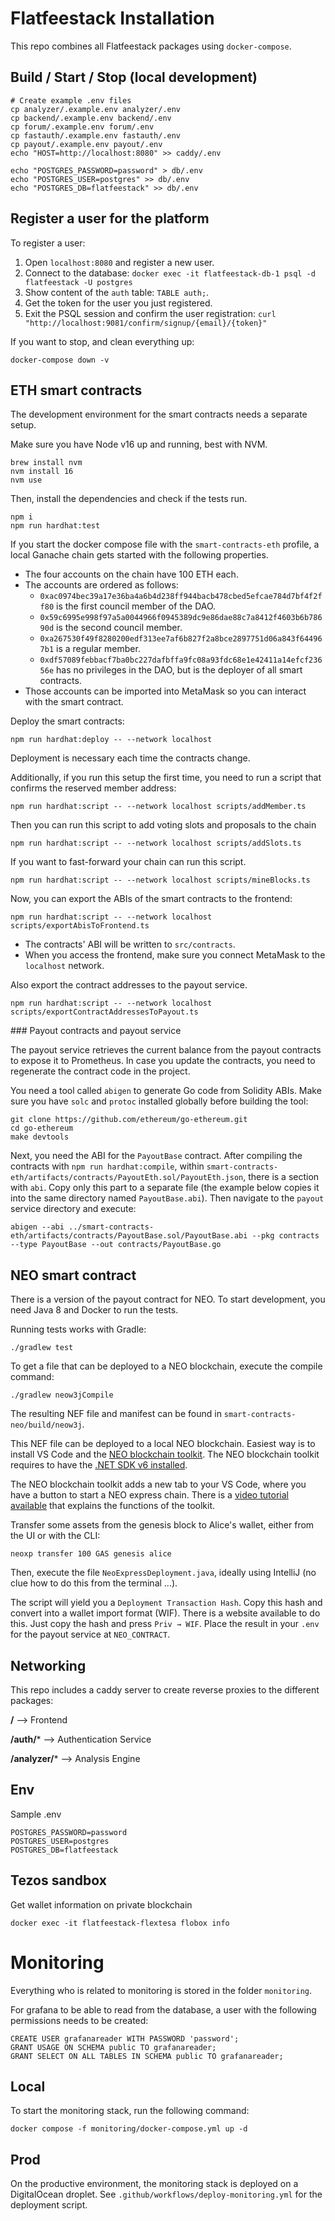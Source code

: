 # Flatfeestack Installation
This repo combines all Flatfeestack packages using `docker-compose`.

## Build / Start / Stop (local development)

```shell script
# Create example .env files
cp analyzer/.example.env analyzer/.env
cp backend/.example.env backend/.env
cp forum/.example.env forum/.env
cp fastauth/.example.env fastauth/.env
cp payout/.example.env payout/.env
echo "HOST=http://localhost:8080" >> caddy/.env

echo "POSTGRES_PASSWORD=password" > db/.env
echo "POSTGRES_USER=postgres" >> db/.env
echo "POSTGRES_DB=flatfeestack" >> db/.env
```

## Register a user for the platform

To register a user:

1. Open `localhost:8080` and register a new user.
2. Connect to the database: `docker exec -it flatfeestack-db-1 psql -d flatfeestack -U postgres`
3. Show content of the `auth` table: `TABLE auth;`.
4. Get the token for the user you just registered.
5. Exit the PSQL session and confirm the user registration: `curl "http://localhost:9081/confirm/signup/{email}/{token}"`

If you want to stop, and clean everything up:

```shell script
docker-compose down -v
```

## ETH smart contracts

The development environment for the smart contracts needs a separate setup.

Make sure you have Node v16 up and running, best with NVM.

```shell
brew install nvm
nvm install 16
nvm use
```

Then, install the dependencies and check if the tests run.

```shell
npm i
npm run hardhat:test
```

If you start the docker compose file with the `smart-contracts-eth` profile, a local Ganache chain gets started with the following properties.

- The four accounts on the chain have 100 ETH each.
- The accounts are ordered as follows:
  - `0xac0974bec39a17e36ba4a6b4d238ff944bacb478cbed5efcae784d7bf4f2ff80` is the first council member of the DAO.
  - `0x59c6995e998f97a5a0044966f0945389dc9e86dae88c7a8412f4603b6b78690d` is the second council member.
  - `0xa267530f49f8280200edf313ee7af6b827f2a8bce2897751d06a843f644967b1` is a regular member.
  - `0xdf57089febbacf7ba0bc227dafbffa9fc08a93fdc68e1e42411a14efcf23656e` has no privileges in the DAO, but is the deployer of all smart contracts.
- Those accounts can be imported into MetaMask so you can interact with the smart contract.

Deploy the smart contracts:

```shell
npm run hardhat:deploy -- --network localhost
```

Deployment is necessary each time the contracts change.

Additionally, if you run this setup the first time, you need to run a script that confirms the reserved member address:

```shell
npm run hardhat:script -- --network localhost scripts/addMember.ts
```

Then you can run this script to add voting slots and proposals to the chain

```shell
npm run hardhat:script -- --network localhost scripts/addSlots.ts
```

If you want to fast-forward your chain can run this script.

```shell
npm run hardhat:script -- --network localhost scripts/mineBlocks.ts
```

Now, you can export the ABIs of the smart contracts to the frontend:

```shell
npm run hardhat:script -- --network localhost scripts/exportAbisToFrontend.ts
```

- The contracts' ABI will be written to `src/contracts`.
- When you access the frontend, make sure you connect MetaMask to the `localhost` network.

Also export the contract addresses to the payout service.

```shell
npm run hardhat:script -- --network localhost scripts/exportContractAddressesToPayout.ts
```

### Payout contracts and payout service

The payout service retrieves the current balance from the payout contracts to expose it to Prometheus. In case you update the contracts, you need to regenerate the contract code in the project.

You need a tool called `abigen` to generate Go code from Solidity ABIs. Make sure you have `solc` and `protoc` installed globally before building the tool:

```shell
git clone https://github.com/ethereum/go-ethereum.git
cd go-ethereum
make devtools
```

Next, you need the ABI for the `PayoutBase` contract. After compiling the contracts with `npm run hardhat:compile`, within `smart-contracts-eth/artifacts/contracts/PayoutEth.sol/PayoutEth.json`, there is a section with `abi`. Copy only this part to a separate file (the example below copies it into the same directory named `PayoutBase.abi`). Then navigate to the `payout` service directory and execute:

```shell
abigen --abi ../smart-contracts-eth/artifacts/contracts/PayoutBase.sol/PayoutBase.abi --pkg contracts --type PayoutBase --out contracts/PayoutBase.go
```

## NEO smart contract

There is a version of the payout contract for NEO. To start development, you need Java 8 and Docker to run the tests.

Running tests works with Gradle:

```shell
./gradlew test
```

To get a file that can be deployed to a NEO blockchain, execute the compile command:

```shell
./gradlew neow3jCompile
```

The resulting NEF file and manifest can be found in `smart-contracts-neo/build/neow3j`.

This NEF file can be deployed to a local NEO blockchain. Easiest way is to install VS Code and the [NEO blockchain toolkit](https://marketplace.visualstudio.com/items?itemName=ngd-seattle.neo-blockchain-toolkit). The NEO blockchain toolkit requires to have the [.NET SDK v6 installed](https://dotnet.microsoft.com/en-us/).

The NEO blockchain toolkit adds a new tab to your VS Code, where you have a button to start a NEO express chain. There is a [video tutorial available](https://ngdenterprise.com/neo-tutorials/quickstart1.html) that explains the functions of the toolkit.

Transfer some assets from the genesis block to Alice's wallet, either from the UI or with the CLI:

```shell
neoxp transfer 100 GAS genesis alice
```

Then, execute the file `NeoExpressDeployment.java`, ideally using IntelliJ (no clue how to do this from the terminal ...).

The script will yield you a `Deployment Transaction Hash`. Copy this hash and convert into a wallet import format (WIF). There is a website available to do this. Just copy the hash and press `Priv → WIF`. Place the result in your `.env` for the payout service at `NEO_CONTRACT`.

## Networking

This repo includes a caddy server to create reverse proxies to the different packages:

**/** --> Frontend

**/auth/*** --> Authentication Service

**/analyzer/*** --> Analysis Engine

## Env

Sample .env

```
POSTGRES_PASSWORD=password
POSTGRES_USER=postgres
POSTGRES_DB=flatfeestack
```

## Tezos sandbox

Get wallet information on private blockchain
```
docker exec -it flatfeestack-flextesa flobox info
```
# Monitoring

Everything who is related to monitoring is stored in the folder `monitoring`.

For grafana to be able to read from the database, a user with the following permissions needs to be created:
```
CREATE USER grafanareader WITH PASSWORD 'password';
GRANT USAGE ON SCHEMA public TO grafanareader;
GRANT SELECT ON ALL TABLES IN SCHEMA public TO grafanareader;
```
## Local

To start the monitoring stack, run the following command:
```shell
docker compose -f monitoring/docker-compose.yml up -d
```

## Prod
On the productive environment, the monitoring stack is deployed on a DigitalOcean droplet.
See `.github/workflows/deploy-monitoring.yml` for the deployment script.


